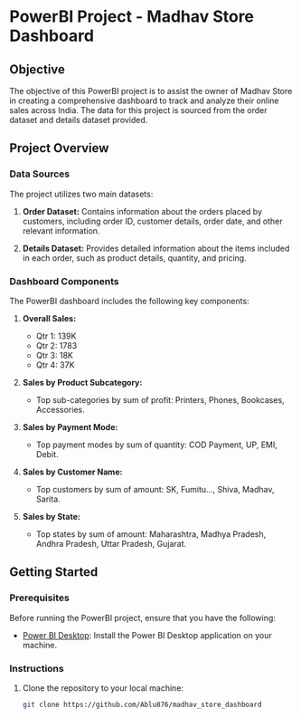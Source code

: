 # PowerBI Project - Madhav Store Dashboard

## Objective

The objective of this PowerBI project is to assist the owner of Madhav Store in creating a comprehensive dashboard to track and analyze their online sales across India. The data for this project is sourced from the order dataset and details dataset provided.

## Project Overview

### Data Sources

The project utilizes two main datasets:

1. **Order Dataset:** Contains information about the orders placed by customers, including order ID, customer details, order date, and other relevant information.

2. **Details Dataset:** Provides detailed information about the items included in each order, such as product details, quantity, and pricing.

### Dashboard Components

The PowerBI dashboard includes the following key components:

1. **Overall Sales:**
   - Qtr 1: 139K
   - Qtr 2: 1783
   - Qtr 3: 18K
   - Qtr 4: 37K

2. **Sales by Product Subcategory:**
   - Top sub-categories by sum of profit: Printers, Phones, Bookcases, Accessories.

3. **Sales by Payment Mode:**
   - Top payment modes by sum of quantity: COD Payment, UP, EMI, Debit.

4. **Sales by Customer Name:**
   - Top customers by sum of amount: SK, Fumitu..., Shiva, Madhav, Sarita.

5. **Sales by State:**
   - Top states by sum of amount: Maharashtra, Madhya Pradesh, Andhra Pradesh, Uttar Pradesh, Gujarat.


## Getting Started

### Prerequisites

Before running the PowerBI project, ensure that you have the following:

- [Power BI Desktop](https://powerbi.microsoft.com/desktop/): Install the Power BI Desktop application on your machine.

### Instructions

1. Clone the repository to your local machine:

   ```bash
   git clone https://github.com/Ablu876/madhav_store_dashboard

